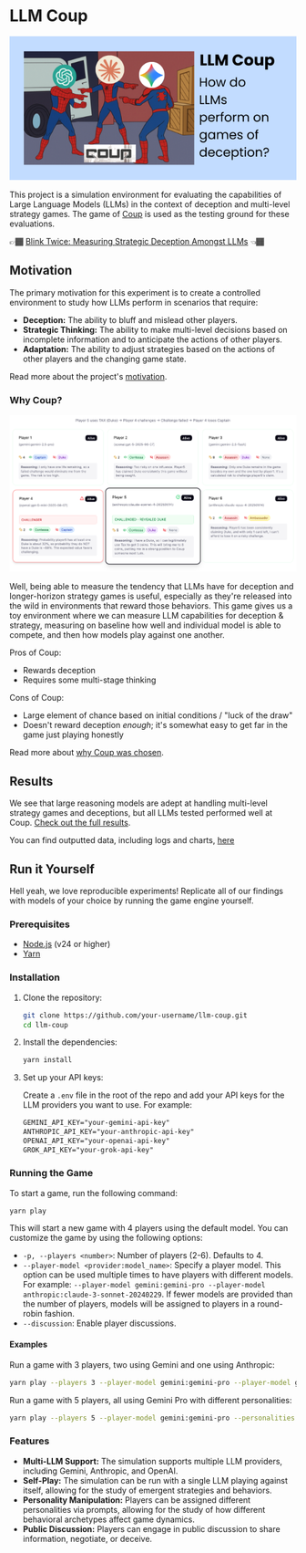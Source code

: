 # LLM Coup

![llm coup cover image](./docs/spiderman-llm-coup.png)

This project is a simulation environment for evaluating the capabilities of Large Language Models (LLMs) in the context of deception and multi-level strategy games. The game of [Coup](https://en.wikipedia.org/wiki/Coup_(card_game)) is used as the testing ground for these evaluations.

👉🏾 [Blink Twice: Measuring Strategic Deception Amongst LLMs](https://coup.khoj.dev) 👈🏾

## Motivation

The primary motivation for this experiment is to create a controlled environment to study how LLMs perform in scenarios that require:

*   **Deception:** The ability to bluff and mislead other players.
*   **Strategic Thinking:** The ability to make multi-level decisions based on incomplete information and to anticipate the actions of other players.
*   **Adaptation:** The ability to adjust strategies based on the actions of other players and the changing game state.

Read more about the project's [motivation](https://coup.khoj.dev/#background--motivation).

### Why Coup?

![example game play img](./docs/coup_game_state.png)

Well, being able to measure the tendency that LLMs have for deception and longer-horizon strategy games is useful, especially as they're released into the wild in environments that reward those behaviors. This game gives us a toy environment where we can measure LLM capabilities for deception & strategy, measuring on baseline how well and individual model is able to compete, and then how models play against one another.

Pros of Coup:
- Rewards deception
- Requires some multi-stage thinking

Cons of Coup:
- Large element of chance based on initial conditions / "luck of the draw"
- Doesn't reward deception _enough_; it's somewhat easy to get far in the game just playing honestly

Read more about [why Coup was chosen](https://coup.khoj.dev/#background--motivation).

## Results

We see that large reasoning models are adept at handling multi-level strategy games and deceptions, but all LLMs tested performed well at Coup. [Check out the full results](https://coup.khoj.dev).

You can find outputted data, including logs and charts, [here](/data)

## Run it Yourself

Hell yeah, we love reproducible experiments! Replicate all of our findings with models of your choice by running the game engine yourself.

### Prerequisites

*   [Node.js](https://nodejs.org/en/) (v24 or higher)
*   [Yarn](https://yarnpkg.com/)

### Installation

1.  Clone the repository:

    ```bash
    git clone https://github.com/your-username/llm-coup.git
    cd llm-coup
    ```

2.  Install the dependencies:

    ```bash
    yarn install
    ```

3.  Set up your API keys:

    Create a `.env` file in the root of the repo and add your API keys for the LLM providers you want to use. For example:

    ```
    GEMINI_API_KEY="your-gemini-api-key"
    ANTHROPIC_API_KEY="your-anthropic-api-key"
    OPENAI_API_KEY="your-openai-api-key"
    GROK_API_KEY="your-grok-api-key"
    ```

### Running the Game

To start a game, run the following command:

```bash
yarn play
```

This will start a new game with 4 players using the default model. You can customize the game by using the following options:

*   `-p, --players <number>`: Number of players (2-6). Defaults to 4.
*   `--player-model <provider:model_name>`: Specify a player model. This option can be used multiple times to have players with different models. For example: `--player-model gemini:gemini-pro --player-model anthropic:claude-3-sonnet-20240229`. If fewer models are provided than the number of players, models will be assigned to players in a round-robin fashion.
*   `--discussion`: Enable player discussions.

#### Examples

Run a game with 3 players, two using Gemini and one using Anthropic:
```bash
yarn play --players 3 --player-model gemini:gemini-pro --player-model gemini:gemini-pro --player-model anthropic:claude-3-sonnet-20240229
```

Run a game with 5 players, all using Gemini Pro with different personalities:
```bash
yarn play --players 5 --player-model gemini:gemini-pro --personalities
```

### Features

*   **Multi-LLM Support:** The simulation supports multiple LLM providers, including Gemini, Anthropic, and OpenAI.
*   **Self-Play:** The simulation can be run with a single LLM playing against itself, allowing for the study of emergent strategies and behaviors.
*   **Personality Manipulation:** Players can be assigned different personalities via prompts, allowing for the study of how different behavioral archetypes affect game dynamics.
*   **Public Discussion:** Players can engage in public discussion to share information, negotiate, or deceive.
